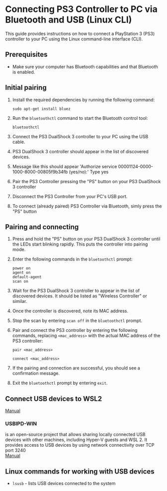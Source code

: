 # Connecting PS3 Controller to PC via Bluetooth and USB (Linux CLI)

This guide provides instructions on how to connect a PlayStation 3 (PS3) controller to your PC using the Linux command-line interface (CLI).

## Prerequisites

- Make sure your computer has Bluetooth capabilities and that Bluetooth is enabled.

## Initial pairing

1. Install the required dependencies by running the following command:

    ```
    sudo apt-get install bluez
    ```

2. Run the `bluetoothctl` command to start the Bluetooth control tool:

    ```
    bluetoothctl
    ```

3. Connect the PS3 DualShock 3 controller to your PC using the USB cable.

4. PS3 DualShock 3 controller should appear in the list of discovered devices.

5. Message like this should appear 'Authorize service 00001124-0000-1000-8000-00805f9b34fb (yes/no):' 
   Type yes

6. Pair the PS3 Controller pressing the "PS" button on your PS3 DualShock 3 controller 

7. Disconnect the PS3 Controller from your PC's USB port.

8. To connect (already paired) PS3 Controller via Bluetooth, simly press the "PS" button


## Pairing and connecting 

1. Press and hold the "PS" button on your PS3 DualShock 3 controller until the LEDs start blinking rapidly. This puts the controller into pairing mode.

2. Enter the following commands in the `bluetoothctl` prompt:

   ```
   power on
   agent on
   default-agent
   scan on
   ```

3. Wait for the PS3 DualShock 3 controller to appear in the list of discovered devices. It should be listed as "Wireless Controller" or similar.

4. Once the controller is discovered, note its MAC address.

5. Stop the scan by entering `scan off` in the `bluetoothctl` prompt.

6. Pair and connect the PS3 controller by entering the following commands, replacing `<mac_address>` with the actual MAC address of the PS3 controller:

   ```
   pair <mac_address>
   ```
   ```
   connect <mac_address>
   ```

7. If the pairing and connection are successful, you should see a confirmation message.

8. Exit the `bluetoothctl` prompt by entering `exit`.

## Connect USB devices to WSL2

[Manual](https://learn.microsoft.com/en-us/windows/wsl/connect-usb)

### USBIPD-WIN 
 is an open-source project that allows sharing locally connected USB devices with other machines, including Hyper-V guests and WSL 2. It provides access to USB devices by using network connectivity over TCP port 3240  
[Manual](https://github.com/dorssel/usbipd-win/wiki/WSL-support)

## Linux commands for working with USB devices
- `lsusb` - lists USB devices connected to the system



